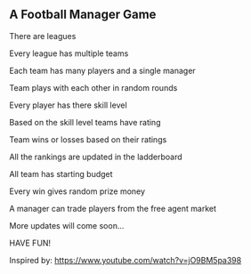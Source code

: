 A Football Manager Game
-----------------------

There are leagues

Every league has multiple teams

Each team has many players and a single manager

Team plays with each other in random rounds

Every player has there skill level

Based on the skill level teams have rating

Team wins or losses based on their ratings

All the rankings are updated in the ladderboard

All team has starting budget

Every win gives random prize money

A manager can trade players from the free agent market

More updates will come soon...

HAVE FUN! 

Inspired by: https://www.youtube.com/watch?v=jO9BM5pa398
